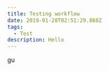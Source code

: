```yaml
---
title: Testing workflow
date: 2019-01-28T02:51:29.868Z
tags:
  - Test
description: Hello
---
```

gu
